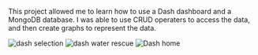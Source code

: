 This project allowed me to learn how to use a Dash dashboard and a MongoDB database. I was able to use CRUD operaters to access the data, and then create graphs to represent the data.

![dash selection](https://github.com/user-attachments/assets/49164686-1f6f-41b1-b2da-f3198fdc44cd)
![dash water rescue](https://github.com/user-attachments/assets/1e7ff938-8a84-4b05-b0f1-bab8c11eb75b)
![Dash home](https://github.com/user-attachments/assets/49820e5e-a86e-4d58-beed-375ae32d813e)
